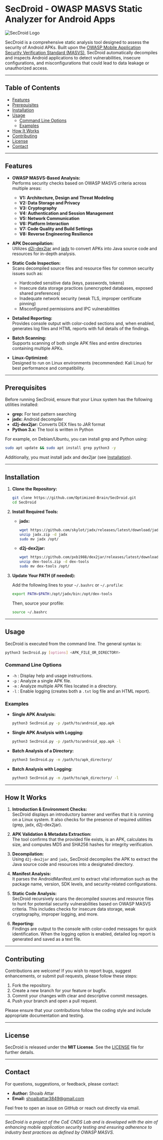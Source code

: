 

# SecDroid - OWASP MASVS Static Analyzer for Android Apps


![SecDroid Logo](./SecDroid_Logo.jpg)

SecDroid is a comprehensive static analysis tool designed to assess the security of Android APKs. Built upon the [OWASP Mobile Application Security Verification Standard (MASVS)](https://mas.owasp.org/MASVS/), SecDroid automatically decompiles and inspects Android applications to detect vulnerabilities, insecure configurations, and misconfigurations that could lead to data leakage or unauthorized access.

---

## Table of Contents

- [Features](#features)
- [Prerequisites](#prerequisites)
- [Installation](#installation)
- [Usage](#usage)
  - [Command Line Options](#command-line-options)
  - [Examples](#examples)
- [How It Works](#how-it-works)
- [Contributing](#contributing)
- [License](#license)
- [Contact](#contact)

---

## Features

- **OWASP MASVS-Based Analysis:**  
  Performs security checks based on OWASP MASVS criteria across multiple areas:
  - **V1: Architecture, Design and Threat Modeling**
  - **V2: Data Storage and Privacy**
  - **V3: Cryptography**
  - **V4: Authentication and Session Management**
  - **V5: Network Communication**
  - **V6: Platform Interaction**
  - **V7: Code Quality and Build Settings**
  - **V8: Reverse Engineering Resilience**

- **APK Decompilation:**  
  Utilizes [d2j-dex2jar](https://github.com/pxb1988/dex2jar) and [jadx](https://github.com/skylot/jadx) to convert APKs into Java source code and resources for in-depth analysis.

- **Static Code Inspection:**  
  Scans decompiled source files and resource files for common security issues such as:
  - Hardcoded sensitive data (keys, passwords, tokens)
  - Insecure data storage practices (unencrypted databases, exposed shared preferences)
  - Inadequate network security (weak TLS, improper certificate pinning)
  - Misconfigured permissions and IPC vulnerabilities

- **Detailed Reporting:**  
  Provides console output with color-coded sections and, when enabled, generates log files and HTML reports with full details of the findings.

- **Batch Scanning:**  
  Supports scanning of both single APK files and entire directories containing multiple APKs.

- **Linux-Optimized:**  
  Designed to run on Linux environments (recommended: Kali Linux) for best performance and compatibility.

---

## Prerequisites

Before running SecDroid, ensure that your Linux system has the following utilities installed:

- **grep:** For text pattern searching  
- **jadx:** Android decompiler  
- **d2j-dex2jar:** Converts DEX files to JAR format  
- **Python 3.x:** The tool is written in Python  

For example, on Debian/Ubuntu, you can install grep and Python using:

```sh
sudo apt update && sudo apt install grep python3 -y
```

Additionally, you must install jadx and dex2jar (see [Installation](#installation)).

---

## Installation

1. **Clone the Repository:**

   ```sh
   git clone https://github.com/Optimized-Brain/SecDroid.git
   cd SecDroid
   ```

2. **Install Required Tools:**

   - **jadx:**
     ```sh
     wget https://github.com/skylot/jadx/releases/latest/download/jadx.zip
     unzip jadx.zip -d jadx
     sudo mv jadx /opt/
     ```

   - **d2j-dex2jar:**
     ```sh
     wget https://github.com/pxb1988/dex2jar/releases/latest/download/dex-tools.zip
     unzip dex-tools.zip -d dex-tools
     sudo mv dex-tools /opt/
     ```

3. **Update Your PATH (if needed):**

   Add the following lines to your `~/.bashrc` or `~/.profile`:

   ```sh
   export PATH=$PATH:/opt/jadx/bin:/opt/dex-tools
   ```

   Then, source your profile:

   ```sh
   source ~/.bashrc
   ```

---

## Usage

SecDroid is executed from the command line. The general syntax is:

```sh
python3 SecDroid.py [options] <APK_FILE_OR_DIRECTORY>
```

### Command Line Options

- `-h` : Display help and usage instructions.
- `-p` : Analyze a single APK file.
- `-m` : Analyze multiple APK files located in a directory.
- `-l` : Enable logging (creates both a `.txt` log file and an HTML report).

### Examples

- **Single APK Analysis:**

  ```sh
  python3 SecDroid.py -p /path/to/android_app.apk
  ```

- **Single APK Analysis with Logging:**

  ```sh
  python3 SecDroid.py -p /path/to/android_app.apk -l
  ```

- **Batch Analysis of a Directory:**

  ```sh
  python3 SecDroid.py -m /path/to/apk_directory/
  ```

- **Batch Analysis with Logging:**

  ```sh
  python3 SecDroid.py -m /path/to/apk_directory/ -l
  ```

---

## How It Works

1. **Introduction & Environment Checks:**  
   SecDroid displays an introductory banner and verifies that it is running on a Linux system. It also checks for the presence of required utilities (grep, jadx, d2j-dex2jar).

2. **APK Validation & Metadata Extraction:**  
   The tool confirms that the provided file exists, is an APK, calculates its size, and computes MD5 and SHA256 hashes for integrity verification.

3. **Decompilation:**  
   Using `d2j-dex2jar` and `jadx`, SecDroid decompiles the APK to extract the Java source code and resources into a designated directory.

4. **Manifest Analysis:**  
   It parses the AndroidManifest.xml to extract vital information such as the package name, version, SDK levels, and security-related configurations.

5. **Static Code Analysis:**  
   SecDroid recursively scans the decompiled sources and resource files to hunt for potential security vulnerabilities based on OWASP MASVS criteria. This includes checks for insecure data storage, weak cryptography, improper logging, and more.

6. **Reporting:**  
   Findings are output to the console with color-coded messages for quick identification. When the logging option is enabled, detailed log report is generated and saved as a text file.

---

## Contributing

Contributions are welcome! If you wish to report bugs, suggest enhancements, or submit pull requests, please follow these steps:

1. Fork the repository.
2. Create a new branch for your feature or bugfix.
3. Commit your changes with clear and descriptive commit messages.
4. Push your branch and open a pull request.

Please ensure that your contributions follow the coding style and include appropriate documentation and testing.

---

## License

SecDroid is released under the **MIT License**. See the [LICENSE](LICENSE) file for further details.

---

## Contact

For questions, suggestions, or feedback, please contact:

- **Author:** Shoaib Attar
- **Email:** [shoaibattar3849@gmail.com](mailto:shoaibattar3849@gmail.com)

Feel free to open an issue on GitHub or reach out directly via email.

---

*SecDroid is a project of the CoE CNDS Lab and is developed with the aim of enhancing mobile application security testing and ensuring adherence to industry best practices as defined by OWASP MASVS.*
